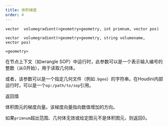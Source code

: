 ```yaml
---
title: 体积梯度
order: 4
---
```

`vector  volumegradient(<geometry>geometry, int primnum, vector pos)`

`vector  volumegradient(<geometry>geometry, string volumename, vector pos)`

`<geometry>`

在节点上下文（如wrangle SOP）中运行时，此参数可以是一个表示输入编号的整数（从0开始），用于读取几何体。

或者，该参数可以是一个指定几何文件（例如`.bgeo`）的字符串。在Houdini内部运行时，可以是一个`op:/path/to/sop`引用。

返回值

体积图元的梯度向量。该梯度向量指向数值增加的方向。

如果`primnum`超出范围、几何体无效或给定图元不是体积图元，则返回0。